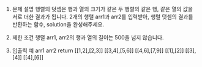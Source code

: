 1. 문제 설명
   행렬의 덧셈은 행과 열의 크기가 같은 두 행렬의 같은 행, 같은 열의 값을 서로 더한 결과가 됩니다. 2개의 행렬 arr1과 arr2를 입력받아, 행렬 덧셈의 결과를 반환하는 함수, solution을 완성해주세요.

2. 제한 조건
   행렬 arr1, arr2의 행과 열의 길이는 500을 넘지 않습니다.

3. 입출력 예
   arr1 arr2 return
   [[1,2],[2,3]] [[3,4],[5,6]] [[4,6],[7,9]]
   [[1],[2]] [[3],[4]] [[4],[6]]
